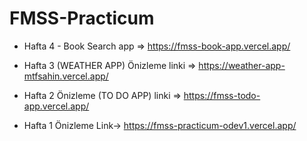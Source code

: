 # FMSS-Practicum

* Hafta 4 - Book Search app => https://fmss-book-app.vercel.app/

* Hafta 3 (WEATHER APP) Önizleme linki  => https://weather-app-mtfsahin.vercel.app/

* Hafta 2 Önizleme (TO DO APP) linki  => https://fmss-todo-app.vercel.app/

* Hafta 1 Önizleme Link-> https://fmss-practicum-odev1.vercel.app/

